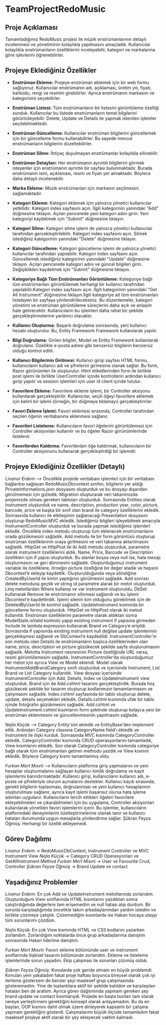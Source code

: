 # TeamProjectRedoMusic
## Proje Açıklaması
Tamamladığımız RedoMusic projesi ile müzik enstrümanlarının detaylı incelenmesi ve yönetiminin kolaylıkla yapılmasını amaçladık. Kullanıcılar kolaylıkla enstrümanların özelliklerini inceleyebilir, kategori ve markalarına göre işlevlerini öğrenebilirler.


## Projeye Eklediğiniz Özellikler
- **Enstrüman Ekleme:** Projeye enstrüman eklemek için bir web formu sağlıyoruz. Kullanıcılar enstrümanın adı, açıklaması, üretim yılı, fiyatı, barkodu, rengi ve resmini girebilirler. Ayrıca enstrümanın markasını ve kategorisini seçebilirler.
- **Enstrüman Listesi:** Tüm enstrümanların bir listesini görüntüleme özelliği sunduk. Kullanıcılar bu listede enstrümanların temel bilgilerini görüntüleyebilir. Delete, Update ve Details ile yapmak istenilen işlemler seçilebilmektedir.
- **Enstrüman Güncelleme:** Kullanıcılar enstrüman bilgilerini güncellemek için bir güncelleme formu kullanabilirler. Bu sayede mevcut enstrümanların bilgilerini düzeltebilirler.
- **Enstrüman Silme:** İhtiyaç duyulmayan enstrümanlar kolaylıkla silinebilir.
- **Enstrüman Detayları:** Her enstrümanın ayrıntılı bilgilerini görmek isteyenler için enstrümanın ayrıntılı bir sayfası bulunmaktadır. Burada enstrümanın ismi, açıklaması, resmi ve fiyatı yer almaktadır. Böylece daha detaylı incelenebilir.
- **Marka Ekleme:** Müzik enstrümanları için markanın seçilmesini sağlamaktadır.
  
- **Kategori Ekleme:** Kategori eklemek için yalnızca yönetici kullanıcılar yetkilidir. Kategori index sayfasını açın. İlgili kategorinin yanındaki "Add" düğmesine tıklayın. Açılan pencerede yeni kategori adını girin. Yeni kategoriyi kaydetmek için "Submit" düğmesine tıklayın.
- **Kategori Silme:** Kategori silme işlemi de yalnızca yönetici kullanıcılar tarafından gerçekleştirilebilir. Kategori index sayfasını açın. Silmek istediğiniz kategorinin yanındaki "Delete" düğmesine tıklayın.
- **Kategori Güncelleme:** Kategori güncelleme işlemi de yalnızca yönetici kullanıcılar tarafından yapılabilir. Kategori index sayfasını açın. Güncellemek istediğiniz kategorinin yanındaki "Update" düğmesine tıklayın. Açılan pencerede kategori adını ve güncel bilgileri girin. Değişiklikleri kaydetmek için "Submit" düğmesine tıklayın.
- **Kategoriye Bağlı Tüm Enstrümanları Görüntüleme:** Kategoriye bağlı tüm enstrümanları görüntülemek herhangi bir kullanıcı tarafından yapılabilir.Kategori index sayfasını açın. İlgili kategorinin yanındaki "Get All Instrument" düğmesine tıklayın.İlgili kategoriye ait tüm enstrümanları listeleyen bir sayfaya yönlendirileceksiniz. Bu düzenlemeler, kategori yönetimi ve enstrüman görüntüleme süreçlerini daha açık ve anlaşılır hale getirecektir. Kullanıcıların bu işlemleri daha rahat bir şekilde gerçekleştirmelerine yardımcı olacaktır.

- **Kullanıcı Oluşturma:** Başarılı doğrulama sonrasında, yeni kullanıcı hesabı oluşturulur. Bu, Entity Framework Framework kullanılarak yapılır.
- **Bilgi Doğrulama:** Girilen bilgiler, Model ve Entity Framework kullanılarak doğrulanır. Özellikle e-posta adresi gibi benzersiz bilgilerin benzersiz olduğu kontrol edilir.
- **Kullanıcı Bilgilerinin Girilmesi:** Kullanıcı girişi sayfası HTML formu, kullanıcıların kullanıcı adı ve şifrelerini girmesine olanak sağlar. Bu form, Razor görünümleri ile oluşturulur. Html etiketlerinden form ile birlikte post işlemi ile birlikte UserController içinde kontrollerin ardından kullanıcı girişi yapılır ve session işlemleri için user id client içinde tutulur.
- **Favorilere Ekleme:** Favorilere ekleme işlemi, bir Controller aksiyonu kullanılarak gerçekleştirilir. Kullanıcılar, seçili öğeyi favorilere eklemek için belirli bir işlemi (örneğin, bir düğmeye tıklamayı) gerçekleştirirler.
- **Favori Ekleme İşlemi:** Favori eklemesi sırasında, Controller tarafından seçilen öğenin veritabanına eklenmesi sağlanır.
- **Favorileri Listeleme:** Kullanıcıların favori öğelerini görüntülemesi için Controller aksiyonları kullanılır ve bu öğeler Razor görünümlerinde listelenir.
- **Favorilerden Kaldırma:** Favorilerden öğe kaldırmak, kullanıcıların bir Controller aksiyonunu kullanarak gerçekleştirdiği bir işlemdir.


## Projeye Eklediğiniz Özellikler (Detaylı)
*Livanur Erdem -->* Öncelikle projede veritabanı işlemleri için bir veritabanı bağlantısı sağlayan RedoMusicDbcontext sınıfını, bilgilerin yer aldığı PrivateInformations.json dosyasını oluşturduk ve bu dosyayı dışarıdan görülmemesi için gizledik. Migration oluşturarak veri tabanımızda projemizde olması gereken tabloları oluşturduk. Sonrasında Entities olarak Instrument oluşturduk ve name, description, production year, color, picture, barcode, price ve başka bir sınıf olan brand ile category özelliklerini ekledik. Sonrasında kullanıcı ile etkileşimin sağlanacağı Presentation dosyasını oluşturup RedoMusicMVC ekledik. İstediğimiz bilgileri işleyebilmek amacıyla InstrumentController oluşturduk ve burada yapmak istediğimiz işlemleri ekledik. Öncelikle index metodu oluşturup tüm eklenecek enstrümanların orada gözükmesini sağladık. Add metodu ile bir form görüntüsü oluşturup enstrüman özelliklerinin oraya girilmesini ve veri tabanına aktarılmasını sağladık. HttpGet ve HttpPost ile iki Add metodu oluşturduk, parametre olarak instrument özelliklerini aldık. Name, Price, Barcode ve Description özellikleri için if yapısı oluşturduk. Bu alanlar boşsa veya null ise, hata mesajı oluşturmasını ve geri dönmesini sağladık. Oluşturduğumuz instrument variable ile özelliklere, örneğin picture özelliğine bir değer atadık ve hepsini Dbcontext’e ekleyip kaydettik. Oluşturulduğunda veya silindiğine CreatedByUserId ile kimin yaptığının görülmesini sağladık. Add sonrası delete metoduna geçtik ve string id parametre alarak bir metot oluşturduk. Linq metotlardan Where kullanıp ve var instrument oluşturuldu. DbSet kullanarak Remove ile enstrümanın silinmesi sağlandı ve bu işlemi Dbcontext’e kaydettirdik. İşlemi silenin kim olduğunu görebilmek için de DeletedByUserId ile kontrol sağladık. UpdateInstrument kısmında bir güncelleme formu oluşturduk. HttpGet ve HttpPost olarak iki metod kullanıldı. Enstrüman özelliklerini parametre olarak aldıktan sonra ModelState.isValid kontrolü yapıp existing instrument if yapısına girmeden Include ile lambda expression kullanarak Brand ve Category’e erişildi. Sonrasında if yapısında existing instrument null değilse update işlemlerinin gerçekleşmesi sağlandı ve DbContext’e kaydedildi. InstrumentController’ın son metodu olan Details ile enstrümanların başlıca özelliklerinden olan name, price, description ve picture gözükecek şekilde sayfa oluşturulmasını sağladık. Metotta Instrument nesnesinin Picture özelliğinde URL varsa, resmi görüntülemesini sağladık. InstrumentController’da oluşturduğumuz her metot için ayrıca View ve Model eklendi. Model olarak InstrumentAddBrandCategory sınıfı oluşturduk ve içerisinde Instrument, List Brand ve List Category kullandık. View dosyası içerisinde InstrumentController için Add, Details, Index ve UpdateInstrument view oluşturduk. Brand için de Add.cshtml tasarımı gerçekleştirdik. Burada hoş gözükecek şekilde bir tasarım oluşturup kodlarımızın tamamlanmasını ve çalışmasını sağladık. Index.cshtml sayfasında bir tablo oluşturup delete, update, details seçenekleri ekledik. Details.cshtml kısmında ufak bir tablo içinde fotoğrafın gözükmesini sağladık. Add.cshtml ve UpdateInstrument.cshtml kısımlarını form şeklinde oluşturup kolayca yeni bir enstrüman eklenmesini ve güncellenmesinin yapılmasını sağladık.

*Nejla Küçük -->* Category Entity'sini ekledik ve EntityBase'den implement ettik. Ardından Category classına CategoryName field'ı ekledik ve Instrument ile ilişki kurduk. Sonrasında MVC kısmında CategoryController ekledik. CategoryController kısmında CRUD operasyonlarını tamamladık, View kısımlarını ekledik. Son olarak CategoryController kısmında categoriye bağlı olarak tüm enstrümanları getiren methodu yazdık ve View kısmını ekledik. Böylece Category kısmı tamamlanmış oldu.

*Furkan Mert Mısırlı -->* Kullanıcıların platforma giriş yapmalarını ve yeni hesaplar oluşturmalarını sağlayan kullanıcı kimlik doğrulama ve kayıt işlemlerini barındırmaktadır. Kullanıcı girişi, kullanıcıların kullanıcı adı, e-posta ve şifreleriyle oturum açmalarını destekler. Kullanıcı kaydı sırasında, gerekli bilgilerin toplanması, doğrulanması ve yeni kullanıcı hesaplarının oluşturulması sağlanır, ayrıca kayıt işlemi başarısız olursa hata işleme adımları uygulanır. Kullanıcıların tercih ettikleri öğeleri favorilere ekleyebilmeleri ve çıkarabilmeleri için bu uygulama, Controller aksiyonları kullanılarak yönetilen favori işlemlerini içerir. Bu işlemler, kullanıcıların platformdaki deneyimlerini özelleştirmelerine olanak tanır ve kullanıcı hataları durumunda uygun mesajlarla yönlendirme sağlar. 
Şükran Feyza Öğmüş: Herhangi bir özellik ekleyemedi.


## Görev Dağılımı
*Livanur Erdem →* RedoMusicDbContext, Instrument Controller ve MVC Instrument View
*Nejla Küçük →* Category CRUD Operasyonları ve GetAllInstrument Method
*Furkan Mert Mısırlı →* User ve Favourite Crud, Controller 
*Şükran Feyza Öğmüş →*  Brand Update ve contact


## Yaşadığınız Problemler
*Livanur Erdem:* En çok Add ve UpdateInstrument metotlarında zorlandım. Oluşturduğum View sınıflarında HTML kısımlarını yazdıktan sonra çalıştırdığımda değerlere tam erişemedim ve null hatası alıp durdum. Bir sorunla karşılaştığımda öncelikle takım arkadaşlarımdan yardım istedim ve birlikte çözmeye çalıştık. Çözemediğim kısımlarda ise Hakan hocaya ulaşıp tüm sorunlarımı çözdüm.

*Nejla Küçük:* En çok View kısmında HTML ve CSS kodlarını yazarken zorlandım. Zorlandığım noktalarda önce grup arkadaşlarıma danıştım sonrasında Hakan liderime danıştım.

*Furkan Mert Mısırlı:* Favori ekleme bölümünde user ve instrument sınıflarında ilişkisel tasarım bölümünde zorlandım. Ekleme ve listeleme işlemlerinde sorun yaşadım. Ekip çalışması ile sorunları çözmüş olduk.

*Şükran Feyza Öğmüş:* Konularda çok geride olmam en büyük problemdi. Konuları yeni yakaladım fakat proje haftası boyunca bireysel olarak çok iyi ilerleme göstersem de benzer şeyi maalesef grup çalışmasında gösteremedim. Yine de toplantılara aktif bir şekilde katıldım ve karşılaşılan hataları ben de arattım. Ayrıca görev dağılımında yapmam gereken şey brand update ve contact kısımlarıydı. Projede en başta bunları tam olarak nereye yerleştirmem gerektiğini konsept olarak anlayamadım. Bu da en baştan, OOP kısmını dahil olmak üzere dinleyerek kapsamlı bir çalışma yapmam gerektiğini gösterdi. Çalışmalarımı büyük ölçüde tamamladım fakat maalesef projeye aktif olarak bir şey ekleyecek vaktim kalmadı.
